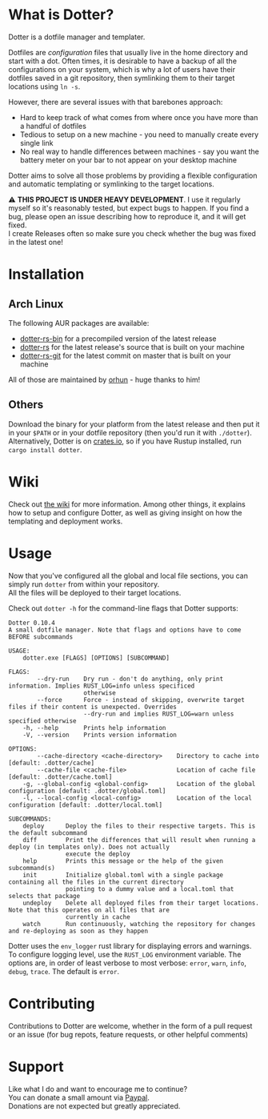 # What is Dotter?
Dotter is a dotfile manager and templater.

Dotfiles are *configuration* files that usually live in the home directory and start with a dot.
Often times, it is desirable to have a backup of all the configurations on your system, which is why a lot of users have their dotfiles saved in a git repository, then symlinking them to their target locations using `ln -s`.

However, there are several issues with that barebones approach:
- Hard to keep track of what comes from where once you have more than a handful of dotfiles
- Tedious to setup on a new machine - you need to manually create every single link
- No real way to handle differences between machines - say you want the battery meter on your bar to not appear on your desktop machine

Dotter aims to solve all those problems by providing a flexible configuration and automatic templating or symlinking to the target locations.

⚠️ **THIS PROJECT IS UNDER HEAVY DEVELOPMENT**. I use it regularly myself so it's reasonably tested, but expect bugs to happen.
If you find a bug, please open an issue describing how to reproduce it, and it will get fixed.\
I create Releases often so make sure you check whether the bug was fixed in the latest one!

# Installation
## Arch Linux
The following AUR packages are available:
- [dotter-rs-bin](https://aur.archlinux.org/packages/dotter-rs-bin) for a precompiled version of the latest release
- [dotter-rs](https://aur.archlinux.org/packages/dotter-rs) for the latest release's source that is built on your machine
- [dotter-rs-git](https://aur.archlinux.org/packages/dotter-rs-git) for the latest commit on master that is built on your machine

All of those are maintained by [orhun](https://github.com/orhun/) - huge thanks to him!

## Others

Download the binary for your platform from the latest release and then put it in your `$PATH` or in your dotfile repository (then you'd run it with `./dotter`).
Alternatively, Dotter is on [crates.io](https://crates.io/crates/dotter), so if you have Rustup installed, run `cargo install dotter`.

# Wiki
Check out [the wiki](https://github.com/SuperCuber/dotter/wiki) for more information.
Among other things, it explains how to setup and configure Dotter, as well as giving insight on how the templating and deployment works.

# Usage
Now that you've configured all the global and local file sections, you can simply run `dotter` from within your repository.\
All the files will be deployed to their target locations.

Check out `dotter -h` for the command-line flags that Dotter supports:

```
Dotter 0.10.4
A small dotfile manager. Note that flags and options have to come BEFORE subcommands

USAGE:
    dotter.exe [FLAGS] [OPTIONS] [SUBCOMMAND]

FLAGS:
        --dry-run    Dry run - don't do anything, only print information. Implies RUST_LOG=info unless specificed
                     otherwise
        --force      Force - instead of skipping, overwrite target files if their content is unexpected. Overrides
                     --dry-run and implies RUST_LOG=warn unless specified otherwise
    -h, --help       Prints help information
    -V, --version    Prints version information

OPTIONS:
        --cache-directory <cache-directory>    Directory to cache into [default: .dotter/cache]
        --cache-file <cache-file>              Location of cache file [default: .dotter/cache.toml]
    -g, --global-config <global-config>        Location of the global configuration [default: .dotter/global.toml]
    -l, --local-config <local-config>          Location of the local configuration [default: .dotter/local.toml]

SUBCOMMANDS:
    deploy      Deploy the files to their respective targets. This is the default subcommand
    diff        Print the differences that will result when running a deploy (in templates only). Does not actually
                execute the deploy
    help        Prints this message or the help of the given subcommand(s)
    init        Initialize global.toml with a single package containing all the files in the current directory
                pointing to a dummy value and a local.toml that selects that package
    undeploy    Delete all deployed files from their target locations. Note that this operates on all files that are
                currently in cache
    watch       Run continuously, watching the repository for changes and re-deploying as soon as they happen
```

Dotter uses the `env_logger` rust library for displaying errors and warnings. To configure logging level, use the `RUST_LOG` environment variable. The options are, in order of least verbose to most verbose: `error`, `warn`, `info`, `debug`, `trace`. The default is `error`.

# Contributing
Contributions to Dotter are welcome, whether in the form of a pull request or an issue (for bug repots, feature requests, or other helpful comments)

# Support
Like what I do and want to encourage me to continue?\
You can donate a small amount via [Paypal](https://www.paypal.com/cgi-bin/webscr?cmd=_s-xclick&hosted_button_id=329HKDXK9UB84).\
Donations are not expected but greatly appreciated.

